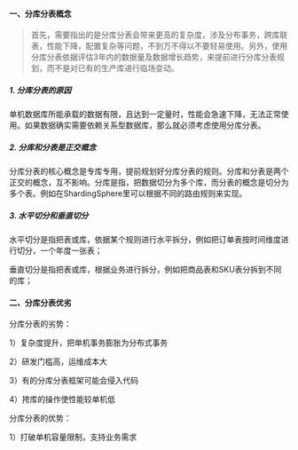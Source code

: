 #### 一、分库分表概念

> 首先，需要指出的是分库分表会带来更高的复杂度，涉及分布事务，跨库联表，性能下降，配置复杂等问题，不到万不得以不要轻易使用。另外，使用分库分表依据评估3年内的数据量及数据增长趋势，来提前进行分库分表规划，而不是对已有的生产库进行临场变动。

##### 1. 分库分表的原因

单机数据库所能承载的数据有限，且达到一定量时，性能会急速下降，无法正常使用。如果数据确实需要依赖关系型数据库，那么就必须考虑使用分库分表。

##### 2. 分库和分表是正交概念

分库分表的核心概念是专库专用，提前规划好分库分表的规则。分库和分表是两个正交的概念，互不影响。分库是指，把数据切分为多个库，而分表的概念是切分为多个表。例如在ShardingSphere里可以根据不同的路由规则来实现。

##### 3. 水平切分和垂直切分

水平切分是指把表或库，依据某个规则进行水平拆分，例如把订单表按时间维度进行切分，一个年度一张表；

垂直切分是指把表或库，根据业务进行拆分，例如把商品表和SKU表分拆到不同的库；

#### 二、分库分表优劣

分库分表的劣势：

1）复杂度提升，把单机事务膨胀为分布式事务

2）研发门槛高，运维成本大

3）有的分库分表框架可能会侵入代码

4）挎库的操作使性能较单机低

分库分表的优势：

1）打破单机容量限制，支持业务需求